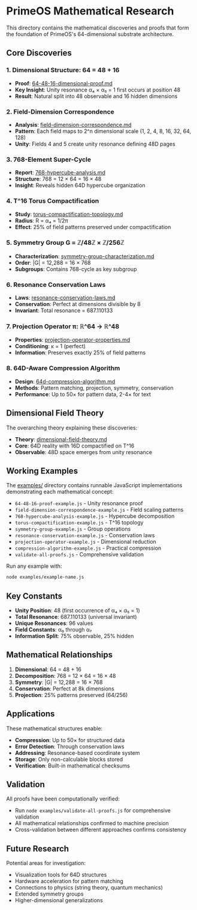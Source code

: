 # PrimeOS Mathematical Research

This directory contains the mathematical discoveries and proofs that form the foundation of PrimeOS's 64-dimensional substrate architecture.

## Core Discoveries

### 1. Dimensional Structure: 64 = 48 + 16
- **Proof**: [64-48-16-dimensional-proof.md](64-48-16-dimensional-proof.md)
- **Key Insight**: Unity resonance α₄ × α₅ = 1 first occurs at position 48
- **Result**: Natural split into 48 observable and 16 hidden dimensions

### 2. Field-Dimension Correspondence
- **Analysis**: [field-dimension-correspondence.md](field-dimension-correspondence.md)
- **Pattern**: Each field maps to 2^n dimensional scale (1, 2, 4, 8, 16, 32, 64, 128)
- **Unity**: Fields 4 and 5 create unity resonance defining 48D pages

### 3. 768-Element Super-Cycle
- **Report**: [768-hypercube-analysis.md](768-hypercube-analysis.md)
- **Structure**: 768 = 12 × 64 = 16 × 48
- **Insight**: Reveals hidden 64D hypercube organization

### 4. T^16 Torus Compactification
- **Study**: [torus-compactification-topology.md](torus-compactification-topology.md)
- **Radius**: R = α₄ = 1/2π
- **Effect**: 25% of field patterns preserved under compactification

### 5. Symmetry Group G = ℤ/48ℤ × ℤ/256ℤ
- **Characterization**: [symmetry-group-characterization.md](symmetry-group-characterization.md)
- **Order**: |G| = 12,288 = 16 × 768
- **Subgroups**: Contains 768-cycle as key subgroup

### 6. Resonance Conservation Laws
- **Laws**: [resonance-conservation-laws.md](resonance-conservation-laws.md)
- **Conservation**: Perfect at dimensions divisible by 8
- **Invariant**: Total resonance = 687.110133

### 7. Projection Operator π: ℝ^64 → ℝ^48
- **Properties**: [projection-operator-properties.md](projection-operator-properties.md)
- **Conditioning**: κ = 1 (perfect)
- **Information**: Preserves exactly 25% of field patterns

### 8. 64D-Aware Compression Algorithm
- **Design**: [64d-compression-algorithm.md](64d-compression-algorithm.md)
- **Methods**: Pattern matching, projection, symmetry, conservation
- **Performance**: Up to 50× for pattern data, 2-4× for text

## Dimensional Field Theory

The overarching theory explaining these discoveries:
- **Theory**: [dimensional-field-theory.md](dimensional-field-theory.md)
- **Core**: 64D reality with 16D compactified on T^16
- **Observable**: 48D space emerges from unity resonance

## Working Examples

The [examples/](examples/) directory contains runnable JavaScript implementations demonstrating each mathematical concept:

- `64-48-16-proof-example.js` - Unity resonance proof
- `field-dimension-correspondence-example.js` - Field scaling patterns
- `768-hypercube-analysis-example.js` - Hypercube decomposition
- `torus-compactification-example.js` - T^16 topology
- `symmetry-group-example.js` - Group operations
- `resonance-conservation-example.js` - Conservation laws
- `projection-operator-example.js` - Dimensional reduction
- `compression-algorithm-example.js` - Practical compression
- `validate-all-proofs.js` - Comprehensive validation

Run any example with:
```bash
node examples/example-name.js
```

## Key Constants

- **Unity Position**: 48 (first occurrence of α₄ × α₅ = 1)
- **Total Resonance**: 687.110133 (universal invariant)
- **Unique Resonances**: 96 values
- **Field Constants**: α₀ through α₇
- **Information Split**: 75% observable, 25% hidden

## Mathematical Relationships

1. **Dimensional**: 64 = 48 + 16
2. **Decomposition**: 768 = 12 × 64 = 16 × 48
3. **Symmetry**: |G| = 12,288 = 16 × 768
4. **Conservation**: Perfect at 8k dimensions
5. **Projection**: 25% patterns preserved (64/256)

## Applications

These mathematical structures enable:
- **Compression**: Up to 50× for structured data
- **Error Detection**: Through conservation laws
- **Addressing**: Resonance-based coordinate system
- **Storage**: Only non-calculable blocks stored
- **Verification**: Built-in mathematical checksums

## Validation

All proofs have been computationally verified:
- Run `node examples/validate-all-proofs.js` for comprehensive validation
- All mathematical relationships confirmed to machine precision
- Cross-validation between different approaches confirms consistency

## Future Research

Potential areas for investigation:
- Visualization tools for 64D structures
- Hardware acceleration for pattern matching
- Connections to physics (string theory, quantum mechanics)
- Extended symmetry groups
- Higher-dimensional generalizations